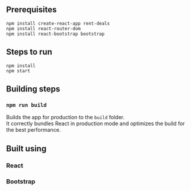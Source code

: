 
## Prerequisites

```
npm install create-react-app rent-deals
npm install react-router-dom
npm install react-bootstrap bootstrap

```

## Steps to run

```
npm install
npm start
```

## Building steps

### `npm run build`

Builds the app for production to the `build` folder.<br>
It correctly bundles React in production mode and optimizes the build for the best performance.

## Built using

### React
### Bootstrap